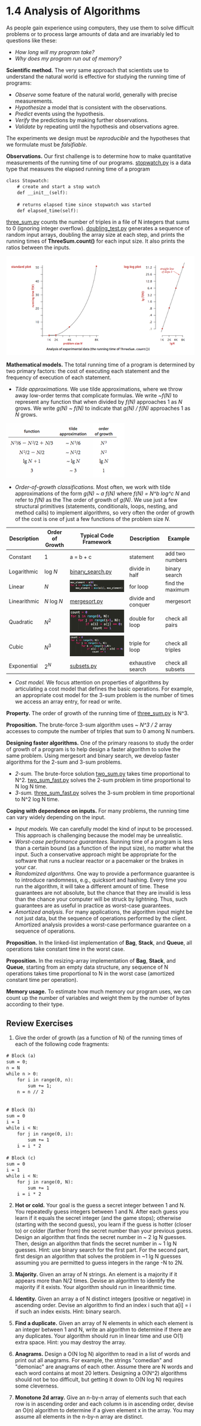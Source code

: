 # 1.4 Analysis of Algorithms



As people gain experience using computers, they use them to solve difficult problems or to process large amounts of data and are invariably led to questions like these:

- _How long will my program take?_
- _Why does my program run out of memory?_


__Scientific method.__ The very same approach that scientists use to understand the natural world is effective for studying the running time of programs:
- _Observe_ some feature of the natural world, generally with precise measurements.
- _Hypothesize_ a model that is consistent with the observations.
- _Predict_ events using the hypothesis.
- _Verify_ the predictions by making further observations.
- _Validate_ by repeating until the hypothesis and observations agree.

The experiments we design must be _reproducible_ and the hypotheses that we formulate must be _falsifiable_.

__Observations.__ Our first challenge is to determine how to make quantitative measurements of the running time of our programs. [stopwatch.py](src/src/stopwatch.py) is a data type that measures the elapsed running time of a program

```
class Stopwatch:
    # create and start a stop watch
    def __init__(self):

    # returns elapsed time since stopwatch was started
    def elapsed_time(self):
```


[three_sum.py](src/three_sum.py) counts the number of triples in a file of N integers that sums to 0 (ignoring integer overflow). [doubling_test.py](src/doubling_test.py) generates a sequence of random input arrays, doubling the array size at each step, and prints the running times of __ThreeSum.count()__ for each input size. It also prints the ratios between the inputs.

![loglog](src/loglog.png)



__Mathematical models.__ The total running time of a program is determined by two primary factors: the cost of executing each statement and the frequency of execution of each statement.

- _Tilde approximations._ We use tilde approximations, where we throw away low-order terms that complicate formulas. We write _~f(N)_ to represent any function that when divided by _f(N)_ approaches 1 as _N_ grows. We write _g(N) ~ f(N)_ to indicate that _g(N) / f(N)_ approaches 1 as _N_ grows.

![tilde](src/tilde.png)

- _Order-of-growth classifications._ Most often, we work with tilde approximations of the form _g(N) ~ a f(N)_ where _f(N) = N^b log^c N_ and refer to _f(N)_ as the The order of growth of _g(N)_. We use just a few structural primitives (statements, conditionals, loops, nesting, and method calls) to implement algorithms, so very often the order of growth of the cost is one of just a few functions of the problem size _N_.


| Description  | Order of Growth | Typical Code Framework | Description        | Example           |
|--------------|-----------------|------------------------|--------------------|-------------------|
| Constant     | 1               | a = b + c              | statement          | add two numbers   |
| Logarithmic  | log _N_         | [binary_search.py](src/binary_search.py)      | divide in half     | binary search     |
| Linear       | _N_             | ![linear_example](src/linear_example.png)                  | for loop           | find the maximum  |
| Linearithmic | _N_ log _N_     | [mergesort.py](src/../../2_sorting/2_mergesort/mergesort.py)                  | divide and conquer | mergesort         |
| Quadratic    | _N_<sup>2</sup> | ![quadratic_example](src/quadratic_example.png)                  | double for loop    | check all pairs   |
| Cubic        | _N_<sup>3</sup> | ![cubic_example](src/cubic_example.png)                  | triple for loop    | check all triples |
| Exponential  | 2<sup>_N_</sup> | [subsets.py](src/subsets.py)                  | exhaustive search  | check all subsets |

- _Cost model._ We focus attention on properties of algorithms by articulating a cost model that defines the basic operations. For example, an appropriate cost model for the 3-sum problem is the number of times we access an array entry, for read or write.

__Property.__ The order of growth of the running time of [three_sum.py](src/three_sum.py) is N^3.

__Proposition.__ The brute-force 3-sum algorithm uses ~ _N^3 / 2_ array accesses to compute the number of triples that sum to 0 among N numbers.

__Designing faster algorithms.__ One of the primary reasons to study the order of growth of a program is to help design a faster algorithm to solve the same problem. Using mergesort and binary search, we develop faster algorithms for the 2-sum and 3-sum problems.

- _2-sum._ The brute-force solution [two_sum.py](src/two_sum.py) takes time proportional to N^2. [two_sum_fast.py](src/two_sum_fast.py) solves the 2-sum problem in time proportional to N log N time.
- _3-sum._ [three_sum_fast.py](src/three_sum_fast.py) solves the 3-sum problem in time proportional to N^2 log N time.

__Coping with dependence on inputs.__ For many problems, the running time can vary widely depending on the input.

- _Input models._ We can carefully model the kind of input to be processed. This approach is challenging because the model may be unrealistic.
- _Worst-case performance guarantees._ Running time of a program is less than a certain bound (as a function of the input size), no matter what the input. Such a conservative approach might be appropriate for the software that runs a nuclear reactor or a pacemaker or the brakes in your car.
- _Randomized algorithms._ One way to provide a performance guarantee is to introduce randomness, e.g., quicksort and hashing. Every time you run the algorithm, it will take a different amount of time. These guarantees are not absolute, but the chance that they are invalid is less than the chance your computer will be struck by lightning. Thus, such guarantees are as useful in practice as worst-case guarantees.
- _Amortized analysis._ For many applications, the algorithm input might be not just data, but the sequence of operations performed by the client. Amortized analysis provides a worst-case performance guarantee on a sequence of operations.

__Proposition.__ In the linked-list implementation of __Bag__, __Stack__, and __Queue__, all operations take constant time in the worst case.

__Proposition.__ In the resizing-array implementation of __Bag__, __Stack__, and __Queue__, starting from an empty data structure, any sequence of N operations takes time proportional to N in the worst case (amortized constant time per operation).

__Memory usage.__ To estimate how much memory our program uses, we can count up the number of variables and weight them by the number of bytes according to their type. 

## Review Exercises
1. Give the order of growth (as a function of N) of the running times of each of the following code fragments:
```
# Block (a)
sum = 0;
n = N
while n > 0: 
    for i in range(0, n):
        sum += 1;
    n = n // 2


# Block (b)
sum = 0
i = 1
while i < N:
    for j in range(0, i):
        sum += 1
    i = i * 2

# Block (c)
sum = 0
i = 1
while i < N:
    for j in range(0, N):
        sum += 1
    i = i * 2
```

2. __Hot or cold.__ Your goal is the guess a secret integer between 1 and N. You repeatedly guess integers between 1 and N. After each guess you learn if it equals the secret integer (and the game stops); otherwise (starting with the second guess), you learn if the guess is hotter (closer to) or colder (farther from) the secret number than your previous guess. Design an algorithm that finds the secret number in ~ 2 lg N guesses. Then, design an algorithm that finds the secret number in ~ 1 lg N guesses.
Hint: use binary search for the first part. For the second part, first design an algorithm that solves the problem in ~1 lg N guesses assuming you are permitted to guess integers in the range -N to 2N.

3. __Majority.__ Given an array of N strings. An element is a majority if it appears more than N/2 times. Devise an algorithm to identify the majority if it exists. Your algorithm should run in linearithmic time.

4. __Identity.__ Given an array a of N distinct integers (positive or negative) in ascending order. Devise an algorithm to find an index i such that a[i] = i if such an index exists. Hint: binary search.

5. __Find a duplicate.__ Given an array of N elements in which each element is an integer between 1 and N, write an algorithm to determine if there are any duplicates. Your algorithm should run in linear time and use O(1) extra space. Hint: you may destroy the array.

6. __Anagrams.__ Design a O(N log N) algorithm to read in a list of words and print out all anagrams. For example, the strings "comedian" and "demoniac" are anagrams of each other. Assume there are N words and each word contains at most 20 letters. Designing a O(N^2) algorithms should not be too difficult, but getting it down to O(N log N) requires some cleverness.

7. __Monotone 2d array.__ Give an n-by-n array of elements such that each row is in ascending order and each column is in ascending order, devise an O(n) algorithm to determine if a given element x in the array. You may assume all elements in the n-by-n array are distinct.

